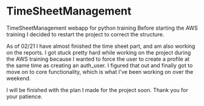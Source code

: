 # TimeSheetManagement
TimeSheetManagement webapp for python training
Before starting the AWS training I decided to restart the project to correct the structure.

As of 02/21 I have almost finished the time sheet part, and am also working on the reports.
I got stuck pretty hard while working on the project during the AWS training because I wanted to force the user to create a profile at the same time as creating an auth_user.
I figured that out and finally got to move on to core functionality, which is what I've been working on over the weekend.

I will be finished with the plan I made for the project soon. Thank you for your patience.
